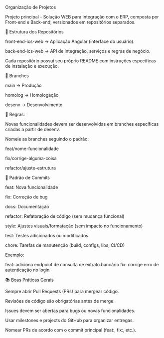 Organização de Projetos

Projeto principal - Solução WEB para integração com o ERP, composta por Front-end e Back-end, versionados em repositórios separados.

📌 Estrutura dos Repositórios

front-end-ics-web → Aplicação Angular (interface do usuário).

back-end-ics-web → API de integração, serviços e regras de negócio.

Cada repositório possui seu próprio README com instruções específicas de instalação e execução.

🚀 Branches

main → Produção

homolog → Homologação

desenv → Desenvolvimento

🔹 Regras:

Novas funcionalidades devem ser desenvolvidas em branches específicas criadas a partir de desenv.

Nomeie as branches seguindo o padrão:

feat/nome-funcionalidade

fix/corrige-alguma-coisa

refactor/ajuste-estrutura

📝 Padrão de Commits

feat: Nova funcionalidade

fix: Correção de bug

docs: Documentação

refactor: Refatoração de código (sem mudança funcional)

style: Ajustes visuais/formatação (sem impacto no funcionamento)

test: Testes adicionados ou modificados

chore: Tarefas de manutenção (build, configs, libs, CI/CD)

Exemplo:

feat: adiciona endpoint de consulta de extrato bancário
fix: corrige erro de autenticação no login

📚 Boas Práticas Gerais

Sempre abrir Pull Requests (PRs) para mergear código.

Revisões de código são obrigatórias antes de merge.

Issues devem ser abertas para bugs ou novas funcionalidades.

Usar milestones e projects do GitHub para organizar entregas.

Nomear PRs de acordo com o commit principal (feat:, fix:, etc.).
